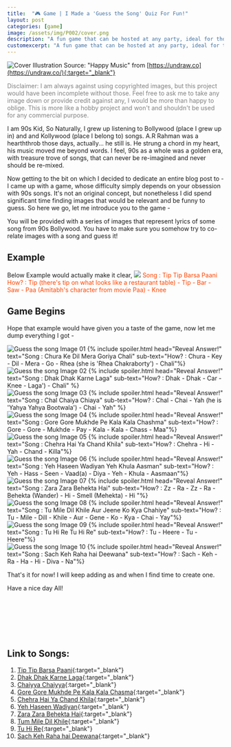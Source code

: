 ```yaml
---
title:  "🎮 Game | I Made a 'Guess the Song' Quiz For Fun!"
layout: post
categories: [game]
image: /assets/img/P002/cover.png
description: "A fun game that can be hosted at any party, ideal for those who loves 90s Bollywood songs."
customexcerpt: "A fun game that can be hosted at any party, ideal for those who loves 90s Bollywood songs."
---
```

![Cover](/assets/img/P002/cover.png)
Illustration Source: "Happy Music" from [https://undraw.co](https://undraw.co/){:target="_blank"}

<p style='color:grey'>Disclaimer: I am always against using copyrighted images, but this project would have been incomplete without those. Feel free to ask me to take any image down or provide credit against any, I would be more than happy to oblige. This is more like a hobby project and won't and shouldn't be used for any commercial purpose.</p>

I am 90s Kid, So Naturally, I grew up listening to Bollywood (place I grew up in) and and Kollywood (place I belong to) songs. A.R Rahman was a hearththrob those days, actually... he still is. He strung a chord in my heart, his music moved me beyond words. I feel, 90s as a whole was a golden era, with treasure trove of songs, that can never be re-imagined and never should be re-mixed. 

Now getting to the bit on which I decided to dedicate an entire blog post to - I came up with a game, whose difficulty simply depends on your obsession with 90s songs. It's not an original concept, but nonetheless I did spend significant time finding images that would be relevant and be funny to guess. So here we go, let me introduce you to the game -

You will be provided with a series of images that represent lyrics of some song from 90s Bollywood. You have to make sure you somehow try to co-relate images with a song and guess it! 

## Example
Below Example would actually make it clear,
![](/assets/img/P002/guess_the_song_example.png)
<span style='margin-top:5px;color:#FF4500;'>Song : Tip Tip Barsa Paani</span><br>
<span style='margin-top:5px;color:#FF4500;'>How? : Tip (there's tip on what looks like a restaurant table) - Tip - Bar - Saw - Paa (Amitabh's character from movie Paa) - Knee</span>

## Game Begins
Hope that example would have given you a taste of the game, now let me dump everything I got -

![Guess the song Image 01](/assets/img/P002/guess_the_song_01.png)
{% include spoiler.html head="Reveal Answer!" text="Song : Chura Ke Dil Mera Goriya Chali" sub-text="How? : Chura - Key - Dil - Mera - Go - Rhea (she is 'Rhea Chakraborty') - Chali"%}
<br>
![Guess the song Image 02](/assets/img/P002/guess_the_song_02.png)
{% include spoiler.html head="Reveal Answer!" text="Song : Dhak Dhak Karne Laga" sub-text="How? : Dhak - Dhak - Car - Knee - Laga') - Chali" %}
<br>
![Guess the song Image 03](/assets/img/P002/guess_the_song_03.png)
{% include spoiler.html head="Reveal Answer!" text="Song : Chal Chaiya Chiaya" sub-text="How? : Chal - Chai - Yah (he is 'Yahya Yahya Bootwala') - Chai - Yah" %}
<br>
![Guess the song Image 04](/assets/img/P002/guess_the_song_04.png)
{% include spoiler.html head="Reveal Answer!" text="Song : Gore Gore Mukhde Pe Kala Kala Chashma" sub-text="How? : Gore - Gore - Mukhde - Pay - Kala - Kala - Chass - Maa"%}
<br>
![Guess the song Image 05](/assets/img/P002/guess_the_song_05.png)
{% include spoiler.html head="Reveal Answer!" text="Song : Chehra Hai Ya Chand Khila" sub-text="How? : Chehra - Hi -Yah - Chand - Killa"%}
<br>
![Guess the song Image 06](/assets/img/P002/guess_the_song_06.png)
{% include spoiler.html head="Reveal Answer!" text="Song : Yeh Haseen Wadiyan Yeh Khula Aasman" sub-text="How? : Yeh - Hass - Seen - Vaad(a) - Diya - Yeh - Khula - Aasmaan"%}
<br>
![Guess the song Image 07](/assets/img/P002/guess_the_song_07.png)
{% include spoiler.html head="Reveal Answer!" text="Song : Zara Zara Behekta Hai" sub-text="How? : Zz - Ra - Zz - Ra - Behekta (Wander) - Hi - Smell (Mehekta) - Hi
"%}
<br>
![Guess the song Image 08](/assets/img/P002/guess_the_song_08.png)
{% include spoiler.html head="Reveal Answer!" text="Song : Tu Mile Dil Khile Aur Jeene Ko Kya Chahiye" sub-text="How? : Tu - Mile - Dill - Khile - Aur - Gene - Ko - Kya - Chai - Yay"%}
<br>
![Guess the song Image 09](/assets/img/P002/guess_the_song_09.png)
{% include spoiler.html head="Reveal Answer!" text="Song : Tu Hi Re Tu Hi Re" sub-text="How? : Tu - Heere - Tu - Heere"%}
<br>
![Guess the song Image 10](/assets/img/P002/guess_the_song_10.png)
{% include spoiler.html head="Reveal Answer!" text="Song : Sach Keh Raha hai Deewana" sub-text="How? : Sach - Keh - Ra - Ha - Hi - Diva - Na"%}

That's it for now! I will keep adding as and when I find time to create one. 

Have a nice day All! 
<br><br><br><br><br><br><br>

## Link to Songs:
1. [Tip Tip Barsa Paani](https://www.youtube.com/watch?v=BtlnpBb4O8E){:target="_blank"}
2. [Dhak Dhak Karne Laga](https://www.youtube.com/watch?v=wWuqJI_kOLQ){:target="_blank"}
3. [Chaiyya Chaiyya](https://www.youtube.com/watch?v=0v1It89cKxY){:target="_blank"}
4. [Gore Gore Mukhde Pe Kala Kala Chasma](https://www.youtube.com/watch?v=Q_fpEt216FA){:target="_blank"}
5. [Chehra Hai Ya Chand Khila](https://www.youtube.com/watch?v=_mzdkxnU4mU){:target="_blank"}
6. [Yeh Haseen Wadiyan](https://www.youtube.com/watch?v=z-vcE-UTc-0){:target="_blank"}
7. [Zara Zara Behekta Hai](https://www.youtube.com/watch?v=a71xD6RyOok){:target="_blank"}
8. [Tum Mile Dil Khile](https://www.youtube.com/watch?v=GtslrDs3RWY){:target="_blank"}
9. [Tu Hi Re](https://www.youtube.com/watch?v=R3J3IDgKOLM){:target="_blank"}
10. [Sach Keh Raha hai Deewana](https://www.youtube.com/watch?v=nya9D8kluE0){:target="_blank"} 